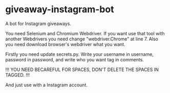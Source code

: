 # giveaway-instagram-bot
A bot for Instagram giveaways.

You need Selenium and Chromium Webdriver.
If you want use that tool with another Webdrivers
you need change "webdriver.Chrome" at line 7.
Also you need download browser's webdriver what you want.

Firstly you need update secrets.py.
Write your username in username,
password in password,
and write who you want tag in comments.

!!! YOU NEED BECAREFUL FOR SPACES, DON'T DELETE THE SPACES IN TAGGED. !!!

And just use with a Instagram account.
